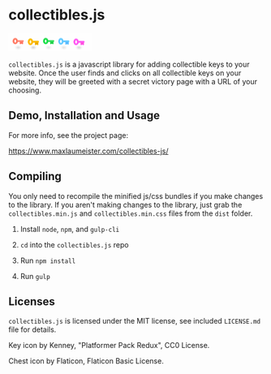 # collectibles.js

![preview](keys-ani-demo.gif)

`collectibles.js` is a javascript library for adding collectible keys to your website. Once the user finds and clicks on all collectible keys on your website, they will be greeted with a secret victory page with a URL of your choosing.

## Demo, Installation and Usage

For more info, see the project page:

https://www.maxlaumeister.com/collectibles-js/

## Compiling

You only need to recompile the minified js/css bundles if you make changes to the library. If you aren't making changes to the library, just grab the `collectibles.min.js` and `collectibles.min.css` files from the `dist` folder.

1. Install `node`, `npm`, and `gulp-cli`

2. `cd` into the `collectibles.js` repo

3. Run `npm install`

4. Run `gulp`

## Licenses

`collectibles.js` is licensed under the MIT license, see included `LICENSE.md` file for details.

Key icon by Kenney, "Platformer Pack Redux", CC0 License.

Chest icon by Flaticon, Flaticon Basic License.
